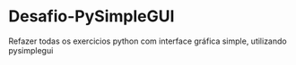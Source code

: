 # Desafio-PySimpleGUI
 Refazer todas os exercicios python com interface gráfica simple, utilizando pysimplegui
